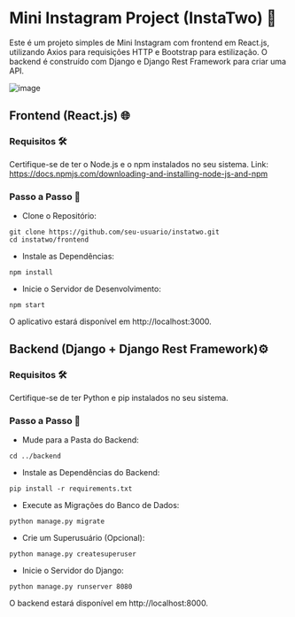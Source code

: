# Mini Instagram Project (InstaTwo) 📸
Este é um projeto simples de Mini Instagram com frontend em React.js, utilizando Axios para requisições HTTP e Bootstrap para estilização. O backend é construído com Django e Django Rest Framework para criar uma API.

![image](https://github.com/es20232/eqp2/assets/40923082/cda08bc9-7f52-43b6-89ff-f5afb2d26da5)

## Frontend (React.js) 🌐
### Requisitos 🛠️
Certifique-se de ter o Node.js e o npm instalados no seu sistema.
Link: https://docs.npmjs.com/downloading-and-installing-node-js-and-npm

### Passo a Passo 🚀
- Clone o Repositório:
```
git clone https://github.com/seu-usuario/instatwo.git
cd instatwo/frontend
```
- Instale as Dependências:
```
npm install
```
- Inicie o Servidor de Desenvolvimento:

```
npm start
```
O aplicativo estará disponível em http://localhost:3000.

## Backend (Django + Django Rest Framework)⚙️
### Requisitos 🛠️
Certifique-se de ter Python e pip instalados no seu sistema.

### Passo a Passo 🚀
- Mude para a Pasta do Backend:
```
cd ../backend
```
- Instale as Dependências do Backend:
```
pip install -r requirements.txt
```
- Execute as Migrações do Banco de Dados:
```
python manage.py migrate
```
- Crie um Superusuário (Opcional):
```
python manage.py createsuperuser
```
- Inicie o Servidor do Django:
```
python manage.py runserver 8080
```
O backend estará disponível em http://localhost:8000.
